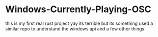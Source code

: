 # Windows-Currently-Playing-OSC
this is my first real rust project yay its terrible but its something
used a similar repo to understand the windows api and a few other things
